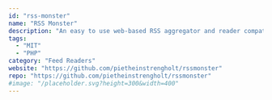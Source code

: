 ```yaml
---
id: "rss-monster"
name: "RSS Monster"
description: "An easy to use web-based RSS aggregator and reader compatible with the Fever API (alternative to Google Reader)."
tags:
  - "MIT"
  - "PHP"
category: "Feed Readers"
website: "https://github.com/pietheinstrengholt/rssmonster"
repo: "https://github.com/pietheinstrengholt/rssmonster"
#image: "/placeholder.svg?height=300&width=400"
---
```


